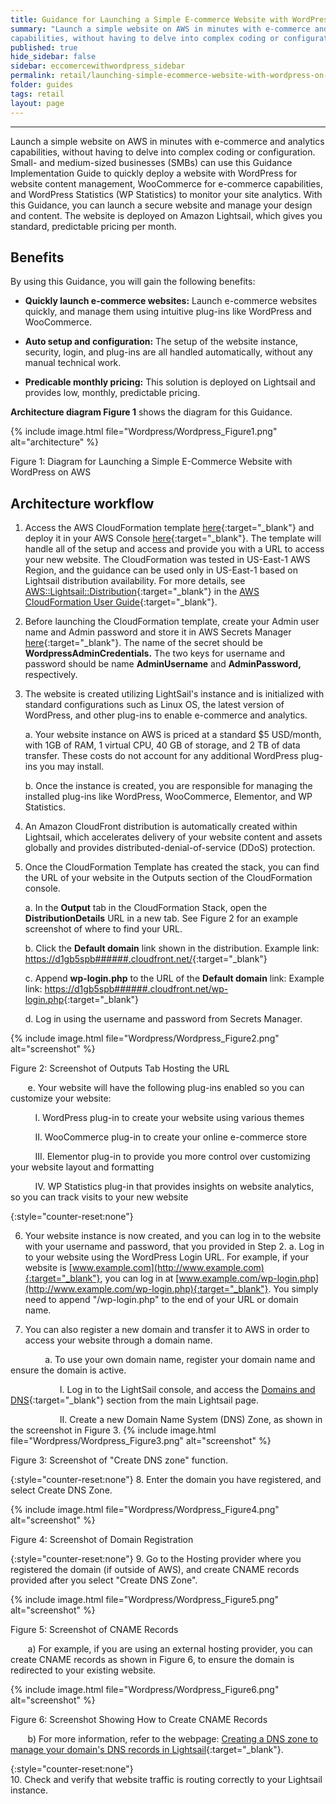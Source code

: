 ```yaml
---
title: Guidance for Launching a Simple E-commerce Website with WordPress on AWS
summary: "Launch a simple website on AWS in minutes with e-commerce and analytics
capabilities, without having to delve into complex coding or configuration."
published: true
hide_sidebar: false
sidebar: eccomercewithwordpress_sidebar
permalink: retail/launching-simple-ecommerce-website-with-wordpress-on-aws.html
folder: guides
tags: retail
layout: page
---
```


---

<!-- **Description:** -->
Launch a simple website on AWS in minutes with e-commerce and analytics
capabilities, without having to delve into complex coding or
configuration. Small- and medium-sized businesses (SMBs) can use this
Guidance Implementation Guide to quickly deploy a website with WordPress
for website content management, WooCommerce for e-commerce capabilities,
and WordPress Statistics (WP Statistics) to monitor your site analytics.
With this Guidance, you can launch a secure website and manage your
design and content. The website is deployed on Amazon Lightsail, which
gives you standard, predictable pricing per month.

## Benefits

By using this Guidance, you will gain the following benefits:

-   **Quickly launch e-commerce websites:** Launch e-commerce websites
    quickly, and manage them using intuitive plug-ins like WordPress and
    WooCommerce.
    
-   **Auto setup and configuration:** The setup of the website instance,
    security, login, and plug-ins are all handled automatically, without
    any manual technical work.

-   **Predicable monthly pricing:** This solution is deployed on
    Lightsail and provides low, monthly, predictable pricing.

**Architecture diagram
Figure 1** shows the diagram for this Guidance.

{% include image.html file="Wordpress/Wordpress_Figure1.png" alt="architecture" %}
<!---![](media/image1.png){width="5.284615048118985in"
height="3.560904418197725in"}-->

Figure 1: Diagram for Launching a Simple E-Commerce Website with WordPress on AWS

## Architecture workflow

1.  Access the AWS CloudFormation template [here](https://github.com/aws-solutions-library-samples/guidance-for-simple-ecommerce-website-on-aws/blob/main/deployment/sws_template_mlp.deployment){:target="_blank"} and deploy it in your AWS
    Console [here](https://us-east-1.console.aws.amazon.com/cloudformation/home?region=us-east-1#/stacks){:target="_blank"}. The template will handle all of the setup and access and
    provide you with a URL to access your new website. The
    CloudFormation was tested in US-East-1 AWS Region, and the guidance
    can be used only in US-East-1 based on Lightsail distribution
    availability. For more details, see [AWS::Lightsail::Distribution](https://docs.aws.amazon.com/AWSCloudFormation/latest/UserGuide/aws-resource-lightsail-distribution.html){:target="_blank"} in the [AWS CloudFormation User Guide](https://docs.aws.amazon.com/AWSCloudFormation/latest/UserGuide/Welcome.html){:target="_blank"}.

2.  Before launching the CloudFormation template, create your Admin user
    name and Admin password and store it in AWS Secrets Manager [here](https://us-east-1.console.aws.amazon.com/secretsmanager/listsecrets?region=us-east-1){:target="_blank"}. The
    name of the secret should be **WordpressAdminCredentials.** The two
    keys for username and password should be name **AdminUsername** and
    **AdminPassword,** respectively.

3.  The website is created utilizing LightSail's instance and is
    initialized with standard configurations such as Linux OS, the
    latest version of WordPress, and other plug-ins to enable e-commerce
    and analytics.

    a.  Your website instance on AWS is priced at a standard \$5
        USD/month, with 1GB of RAM, 1 virtual CPU, 40 GB of storage, and
        2 TB of data transfer. These costs do not account for any
        additional WordPress plug-ins you may install.

    b.  Once the instance is created, you are responsible for managing
        the installed plug-ins like WordPress, WooCommerce, Elementor,
        and WP Statistics.

4.  An Amazon CloudFront distribution is automatically created within
    Lightsail, which accelerates delivery of your website content and
    assets globally and provides distributed-denial-of-service (DDoS)
    protection.

5.  Once the CloudFormation Template has created the stack, you can find
    the URL of your website in the Outputs section of the CloudFormation
    console.

    a.  In the **Output** tab in the CloudFormation Stack, open the
        **DistributionDetails** URL in a new tab. See Figure 2 for an
        example screenshot of where to find your URL.

    b.  Click the **Default domain** link shown in the distribution.
        Example link: [https://d1gb5spb######.cloudfront.net/](https://d1gb5spb/######.cloudfront.net/){:target="_blank"}

    c.  Append **wp-login.php** to the URL of the **Default domain** link:
        Example link:
        [https://d1gb5spb######.cloudfront.net/wp-login.php](https://d1gb5spb/######.cloudfront.net/wp-login.php){:target="_blank"}

    d.  Log in using the username and password from Secrets Manager.

{% include image.html file="Wordpress/Wordpress_Figure2.png" alt="screenshot" %}
<!--![](media/image2.png){width="6.5in" height="2.1819444444444445in"}--->

Figure 2: Screenshot of Outputs Tab Hosting the URL

&nbsp;&nbsp;&nbsp;&nbsp;&nbsp;&nbsp;&nbsp;e.  Your website will have the following plug-ins enabled so you can customize your website:

&nbsp;&nbsp;&nbsp;&nbsp;&nbsp;&nbsp;&nbsp;&nbsp;&nbsp;&nbsp;I. WordPress plug-in to create your website using various themes

&nbsp;&nbsp;&nbsp;&nbsp;&nbsp;&nbsp;&nbsp;&nbsp;&nbsp;&nbsp;II. WooCommerce plug-in to create your online e-commerce store

&nbsp;&nbsp;&nbsp;&nbsp;&nbsp;&nbsp;&nbsp;&nbsp;&nbsp;&nbsp;III. Elementor plug-in to provide you more control over customizing your website layout and formatting

&nbsp;&nbsp;&nbsp;&nbsp;&nbsp;&nbsp;&nbsp;&nbsp;&nbsp;&nbsp;IV. WP Statistics plug-in that provides insights on website analytics, so you can track visits to your new website

{:style="counter-reset:none"}

6.  Your website instance is now created, and you can log in to the website with your username and password, that you provided in Step 2.
a.  Log in to your website using the WordPress Login URL. For example, if your website is [www.example.com](http://www.example.com){:target="_blank"}, you can log in at [www.example.com/wp-login.php](http://www.example.com/wp-login.php){:target="_blank"}. You simply need to append "/wp-login.php" to the end of your URL or domain name.

7.  You can also register a new domain and transfer it to AWS in order to access your website through a domain name.

&nbsp;&nbsp;&nbsp;&nbsp;&nbsp;&nbsp;&nbsp;&nbsp;&nbsp;&nbsp;&nbsp;&nbsp;&nbsp;&nbsp;a.  To use your own domain name, register your domain name and ensure the domain is active.

&nbsp;&nbsp;&nbsp;&nbsp;&nbsp;&nbsp;&nbsp;&nbsp;&nbsp;&nbsp;&nbsp;&nbsp;&nbsp;&nbsp;&nbsp;&nbsp;&nbsp;&nbsp;&nbsp;&nbsp;I.  Log in to the LightSail console, and access the [Domains and DNS](https://lightsail.aws.amazon.com/ls/webapp/home/domains){:target="_blank"} section from the main Lightsail page.

&nbsp;&nbsp;&nbsp;&nbsp;&nbsp;&nbsp;&nbsp;&nbsp;&nbsp;&nbsp;&nbsp;&nbsp;&nbsp;&nbsp;&nbsp;&nbsp;&nbsp;&nbsp;&nbsp;&nbsp;II. Create a new Domain Name System (DNS) Zone, as shown in the screenshot in Figure 3.
{% include image.html file="Wordpress/Wordpress_Figure3.png" alt="screenshot" %}

<!--![](media/image3.png){width="3.4918482064741907in" height="1.7847222222222223in"}-->
Figure 3: Screenshot of "Create DNS zone" function.

{:style="counter-reset:none"}
8.  Enter the domain you have registered, and select Create DNS Zone.

{% include image.html file="Wordpress/Wordpress_Figure4.png" alt="screenshot" %}
<!--![](media/image4.png){width="4.469231189851269in" height="1.3135531496062993in"}-->

Figure 4: Screenshot of Domain Registration

{:style="counter-reset:none"}
9.  Go to the Hosting provider where you registered the domain (if
    outside of AWS), and create CNAME records provided after you select
    "Create DNS Zone".

{% include image.html file="Wordpress/Wordpress_Figure5.png" alt="screenshot" %}
<!--[](media/image5.png){width="4.507905730533683in"height="1.4148906386701663in"}-->

Figure 5: Screenshot of CNAME Records

&nbsp;&nbsp;&nbsp;&nbsp;&nbsp;&nbsp;&nbsp;a)  For example, if you are using an external hosting provider, you can create CNAME records as shown in Figure 6, to ensure the domain is redirected to your existing website.

{% include image.html file="Wordpress/Wordpress_Figure6.png" alt="screenshot" %}
<!--[](media/image6.png){width="6.146307961504812in"height="1.8055555555555556in"}-->

Figure 6: Screenshot Showing How to Create CNAME Records

&nbsp;&nbsp;&nbsp;&nbsp;&nbsp;&nbsp;&nbsp;b)  For more information, refer to the webpage: [Creating a DNS zone to manage your domain's DNS records in Lightsail](https://lightsail.aws.amazon.com/ls/docs/en_us/articles/lightsail-how-to-create-dns-entry){:target="_blank"}.

{:style="counter-reset:none"}    
10. Check and verify that website traffic is routing correctly to your Lightsail instance.